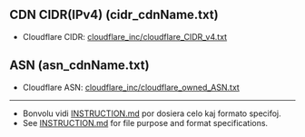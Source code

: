 ## CDN CIDR(IPv4)  (cidr_cdnName.txt)

- Cloudflare CIDR: [cloudflare_inc/cloudflare_CIDR_v4.txt](../../cloudflare_inc/cloudflare_CIDR_v4.txt)




## ASN  (asn_cdnName.txt)

- Cloudflare ASN: [cloudflare_inc/cloudflare_owned_ASN.txt](../../cloudflare_inc/cloudflare_owned_ASN.txt)

---

- Bonvolu vidi [INSTRUCTION.md](../../INSTRUCTION.md) por dosiera celo kaj formato specifoj.
- See [INSTRUCTION.md](../../INSTRUCTION.md) for file purpose and format specifications.